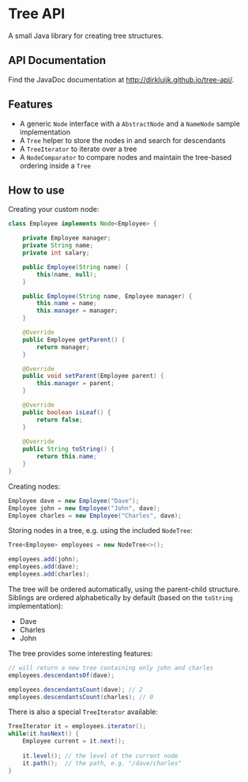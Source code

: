 # Tree API

A small Java library for creating tree structures.

## API Documentation
Find the JavaDoc documentation at http://dirkluijk.github.io/tree-api/.

## Features

* A generic ``Node`` interface with a ``AbstractNode`` and a ``NameNode`` sample implementation
* A ``Tree`` helper to store the nodes in and search for descendants
* A ``TreeIterator`` to iterate over a tree
* A ``NodeComparator`` to compare nodes and maintain the tree-based ordering inside a ``Tree``

## How to use

Creating your custom node:

```java
class Employee implements Node<Employee> {

    private Employee manager;
    private String name;
    private int salary;

    public Employee(String name) {
        this(name, null);
    }

    public Employee(String name, Employee manager) {
        this.name = name;
        this.manager = manager;
    }

    @Override
    public Employee getParent() {
        return manager;
    }

    @Override
    public void setParent(Employee parent) {
        this.manager = parent;
    }

    @Override
    public boolean isLeaf() {
        return false;
    }
    
    @Override
    public String toString() {
        return this.name;
    }
}
```

Creating nodes:

```java
Employee dave = new Employee("Dave");
Employee john = new Employee("John", dave);
Employee charles = new Employee("Charles", dave);
```

Storing nodes in a tree, e.g. using the included ``NodeTree``:

```java
Tree<Employee> employees = new NodeTree<>();

employees.add(john);
employees.add(dave);
employees.add(charles);
```

The tree will be ordered automatically, using the parent-child structure. Siblings are ordered alphabetically by default (based on the ``toString`` implementation):

* Dave
* Charles
* John

The tree provides some interesting features:

```java
// will return a new tree containing only john and charles
employees.descendantsOf(dave);	

employees.descendantsCount(dave); // 2
employees.descendantsCount(charles); // 0

```

There is also a special ``TreeIterator`` available:

```java
TreeIterator it = employees.iterator();
while(it.hasNext() {
	Employee current = it.next();
	
	it.level(); // the level of the current node
	it.path();  // the path, e.g. "/dave/charles"
}
```
